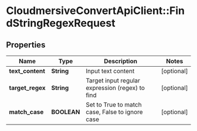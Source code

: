 # CloudmersiveConvertApiClient::FindStringRegexRequest

## Properties
Name | Type | Description | Notes
------------ | ------------- | ------------- | -------------
**text_content** | **String** | Input text content | [optional] 
**target_regex** | **String** | Target input regular expression (regex) to find | [optional] 
**match_case** | **BOOLEAN** | Set to True to match case, False to ignore case | [optional] 



